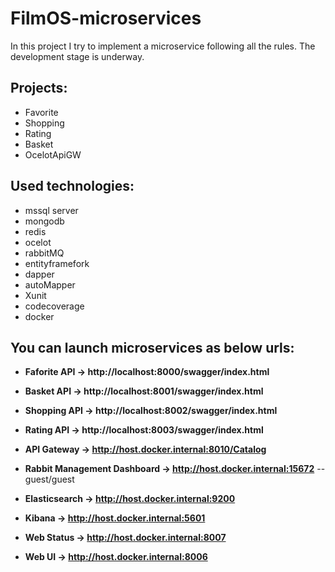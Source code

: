 # FilmOS-microservices
In this project I try to implement a microservice following all the rules.
The development stage is underway.

## Projects:
* Favorite
* Shopping
* Rating
* Basket
* OcelotApiGW

## Used technologies:
* mssql server
* mongodb
* redis
* ocelot
* rabbitMQ
* entityframefork
* dapper
* autoMapper
* Xunit
* codecoverage
* docker

## You can **launch microservices** as below urls:

* **Faforite API -> http://localhost:8000/swagger/index.html**
* **Basket API -> http://localhost:8001/swagger/index.html**
* **Shopping API -> http://localhost:8002/swagger/index.html**
* **Rating API -> http://localhost:8003/swagger/index.html**

* **API Gateway -> http://host.docker.internal:8010/Catalog**
* **Rabbit Management Dashboard -> http://host.docker.internal:15672**   -- guest/guest

* **Elasticsearch -> http://host.docker.internal:9200**
* **Kibana -> http://host.docker.internal:5601**

* **Web Status -> http://host.docker.internal:8007**
* **Web UI -> http://host.docker.internal:8006**